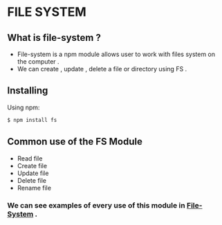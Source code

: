 # FILE SYSTEM

## What is file-system ?

* File-system is a npm module allows user to work with files system on the computer .
* We can create , update , delete a file or directory using FS .

## Installing

Using npm:
 ```bash
 $ npm install fs
 ```

## Common use of the FS Module

* Read file
* Create file
* Update file
* Delete file
* Rename file


### We can see examples of every use of this module in [File-System](./File_system.js) .

